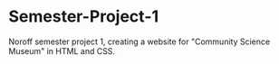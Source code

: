 # Semester-Project-1
Noroff semester project 1, creating a website for "Community Science Museum" in HTML and CSS.

